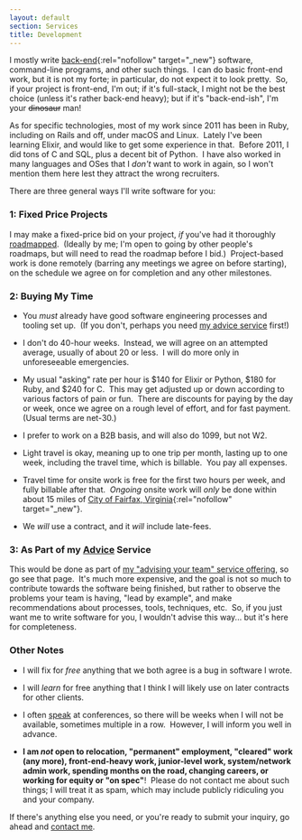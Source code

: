 ```yaml
---
layout: default
section: Services
title: Development
---
```


I mostly write
[back-end](https://en.wikipedia.org/wiki/Front_and_back_ends){:rel="nofollow" target="_new"}
software,
command-line programs,
and other such things.&nbsp;
I can do basic front-end work,
but it is not my forte;
in particular, do not expect it to look pretty.&nbsp;
So, if your project is front-end, I'm out;
if it's full-stack, I might not be the best choice
(unless it's rather back-end heavy);
but if it's "back-end-ish",
I'm your <del>dinosaur</del> man!

As for specific technologies,
most of my work
since 2011
has been in Ruby,
including on Rails and off,
under macOS and Linux.&nbsp;
Lately I've been learning Elixir,
and would like to get some experience in that.&nbsp;
Before 2011, I did
tons of C
and SQL,
plus a decent bit of Python.&nbsp;
I have also worked in
many languages and OSes
that I _don't_ want to work in again,
so I won't mention them here
lest they attract the wrong recruiters.

There are three general ways I'll write software for you:

### 1: Fixed Price Projects

I may make a fixed-price bid on your project,
_if_ you've had it thoroughly
[roadmapped](roadmapping).&nbsp;
(Ideally by me;
I'm open to going by other people's roadmaps,
but will need to read the roadmap before I bid.)&nbsp;
Project-based work is done remotely
(barring any meetings we agree on before starting),
on the schedule we agree on
for completion and any other milestones.

### 2: Buying My Time

- You _must_ already have good
software engineering
processes and tooling
set up.&nbsp;
(If you don't, perhaps you need
[my advice service](advice)
first!)

- I don't do 40-hour weeks.&nbsp;
Instead, we will agree on
an attempted average,
usually of about 20 or less.&nbsp;
I will do more only in unforeseeable
emergencies.&nbsp;

- My usual "asking" rate per hour is
$140 for Elixir or Python,
$180 for Ruby,
and $240 for C.&nbsp;
This may get adjusted up or down
according to various factors of pain or fun.&nbsp;
There are discounts for paying by the day or week,
once we agree on a rough level of effort,
and for fast payment.&nbsp;
(Usual terms are net-30.)

- I prefer to work on a B2B basis,
and will also do 1099, but not W2.

- Light travel is okay,
meaning up to one trip per month,
lasting up to one week,
including the travel time,
which is billable.&nbsp;
You pay all expenses.

- Travel time for onsite work is
free for the first two hours per week,
and fully billable after that.&nbsp;
_Ongoing_ onsite work
will _only_ be done within about 15 miles of
[City of Fairfax, Virginia](https://www.google.com/maps/place/Fairfax,+VA){:rel="nofollow" target="_new"}.

- We _will_ use a contract,
and it _will_ include late-fees.


### 3: As Part of my [Advice](advice) Service

This would be done as part of
[my "advising your team" service offering](advice),
so go see that page.&nbsp;
It's much more expensive,
and the goal is
not so much to contribute towards the software being finished,
but rather to observe the problems your team is having,
"lead by example",
and make recommendations
about processes, tools, techniques, etc.&nbsp;
So, if you just want me to write software for you,
I wouldn't advise this way...
but it's here for completeness.


### Other Notes

- I will fix for _free_
anything that we both agree is a bug
in software I wrote.

- I will _learn_ for free
anything that I think I will likely use
on later contracts for other clients.

- I often [speak](speaking) at conferences,
so there will be weeks when I will not be available,
sometimes multiple in a row.&nbsp;
However, I will inform you well in advance.

- **I am _not_ open to
relocation,
"permanent" employment,
"cleared" work (any more),
front-end-heavy work,
junior-level work,
system/network admin work,
spending months on the road,
changing careers,
or
working for equity or "on spec"**!&nbsp;
Please do not contact me about such things;
I will treat it as spam,
which may include publicly ridiculing you and your company.

If there's anything else you need,
or you're ready to submit your inquiry,
go ahead and
[contact me](contact).
